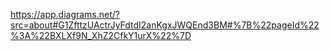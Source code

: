 https://app.diagrams.net/?src=about#G1ZfttzUActrJyFdtdI2anKgxJWQEnd3BM#%7B%22pageId%22%3A%22BXLXf9N_XhZ2CfkY1urX%22%7D